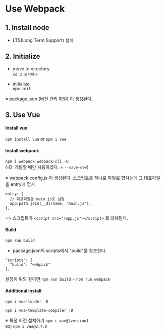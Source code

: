 # Use Webpack

## 1. Install node
- LTS(Long Term Support) 설치


## 2. Initialize
- move to directory    
`cd 3.숫자야구`

- initialize    
`npm init`

※ package.json (버전 관리 파일) 이 생성된다.

## 3. Use Vue
#### Install vue    
`npm install vue`
or
`npm i vue`

#### Install webpack    
`npm i webpack webpack-cli -D`    
 (-D: 개발할 때만 사용하겠다. = `--save-dev`)   
 
※ webpack.config.js 이 생성된다.
스크립트를 하나로 파일로 합치는데 그 대표파일을 entry에 명시
```
entry: {
  // 대표파일을 main.js로 설정
  app:path.join(__dirname, 'main.js'),
},
```
=> 스크립트가 `<script src="/app.js"></script>` 로 대체된다.

#### Build
`npm run build`
- package.json의 scripts에서 "build"를 참조한다.
```
"scripts": {
  "build": "webpack"
},
```
설정이 위와 같다면 `npm run build` = `npm run webpack`

#### Additional install
`npm i vue-loader -D`    

`npm i vue-template-compiler -D`

※ 특정 버전 설치하기
`npm i vue@[version]`    
ex) `npm i vue@2.7.0`
